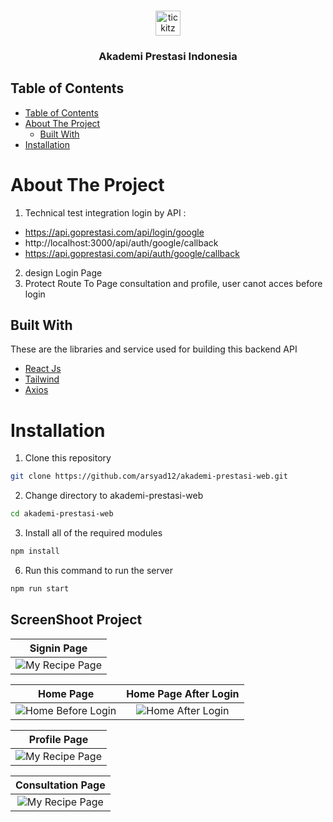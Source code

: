 <br />
<p align="center">
  <div align="center">
    <img height="40" src="https://i.ibb.co/z7H0mxB/logoFav.png" alt="tickitz" border="0"/>
  </div>
  <h3 align="center">Akademi Prestasi Indonesia</h3>
  <p align="center">


## Table of Contents

- [Table of Contents](#table-of-contents)
- [About The Project](#about-the-project)
  - [Built With](#built-with)
- [Installation](#installation)



# About The Project

1. Technical test integration login by API :
- https://api.goprestasi.com/api/login/google
- http://localhost:3000/api/auth/google/callback
- https://api.goprestasi.com/api/auth/google/callback

2. design Login Page
3. Protect Route To Page consultation and profile, user canot acces before login


## Built With

These are the libraries and service used for building this backend API

- [React Js](https://react.dev/learn)
- [Tailwind](https://tailwindcss.com/docs)
- [Axios](https://axios-http.com/docs/intro)


# Installation

1. Clone this repository

```sh
git clone https://github.com/arsyad12/akademi-prestasi-web.git

```

2. Change directory to akademi-prestasi-web

```sh
cd akademi-prestasi-web
```

3. Install all of the required modules

```sh
npm install
```

6. Run this command to run the server

```sh
npm run start
```


## ScreenShoot Project

| Signin Page |
| :---: 
|![My Recipe Page](https://i.ibb.co/Mnkvdwn/screencapture-localhost-3000-login-2023-12-30-07-50-05.png)|

| Home Page | Home Page After Login|
| :---: | :---: |
|![Home Before Login]( https://i.ibb.co/RTRMFmd/screencapture-localhost-3000-2023-12-30-07-49-28.png)|![Home After Login](https://i.ibb.co/1Rw7dNv/screencapture-localhost-3000-2023-12-30-07-47-17.png)|



| Profile Page |
| :---: |
|![My Recipe Page](https://i.ibb.co/qJ114nX/screencapture-localhost-3000-profile-2023-12-30-07-48-42.png)|

| Consultation Page |
| :---: |
|![My Recipe Page](https://i.ibb.co/jrJyLR8/screencapture-localhost-3000-consultation-2023-12-30-07-46-51.png)|






